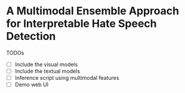 # A Multimodal Ensemble Approach for Interpretable Hate Speech Detection

TODOs
- [ ] Include the visual models
- [ ] Include the textual models
- [ ] Inference script using multimodal features
- [ ] Demo web UI
